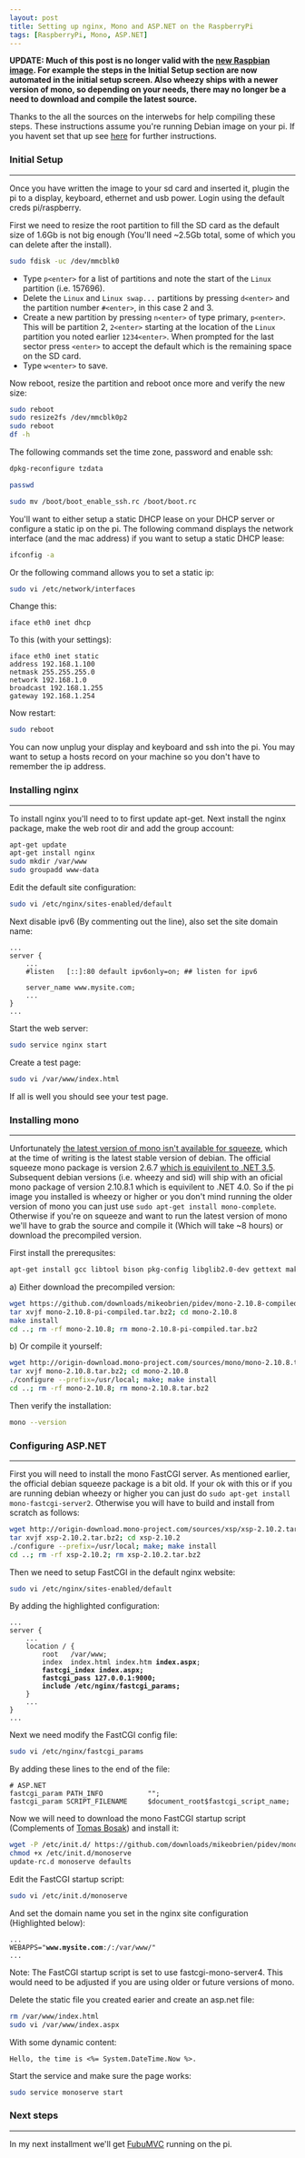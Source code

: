 ```yaml
---
layout: post
title: Setting up nginx, Mono and ASP.NET on the RaspberryPi
tags: [RaspberryPi, Mono, ASP.NET]
---
```


**UPDATE: Much of this post is no longer valid with the [new Raspbian image](http://www.raspberrypi.org/downloads). For example the steps in the Initial Setup section are now automated in the initial setup screen. Also wheezy ships with a newer version of mono, so depending on your needs, there may no longer be a need to download and compile the latest source.**

Thanks to the all the sources on the interwebs for help compiling these steps. These instructions assume you're running Debian image on your pi. If you havent set that up see [here](http://www.raspberrypi.org/downloads) for further instructions. 

### Initial Setup ###
--------

Once you have written the image to your sd card and inserted it, plugin the pi to a display, keyboard, ethernet and usb power. Login using the default creds pi/raspberry. 

First we need to resize the root partition to fill the SD card as the default size of 1.6Gb is not big enough (You'll need ~2.5Gb total, some of which you can delete after the install). 

```bash
sudo fdisk -uc /dev/mmcblk0
```
    
* Type `p<enter>` for a list of partitions and note the start of the `Linux` partition (i.e. 157696). 
* Delete the `Linux` and `Linux swap...` partitions by pressing `d<enter>` and the partition number `#<enter>`, in this case 2 and 3.
* Create a new partition by pressing `n<enter>` of type primary, `p<enter>`. This will be partition 2, `2<enter>` starting at the location of the `Linux` partition you noted earlier `1234<enter>`. When prompted for the last sector press `<enter>` to accept the default which is the remaining space on the SD card.
* Type `w<enter>` to save.

Now reboot, resize the partition and reboot once more and verify the new size:

```bash
sudo reboot
sudo resize2fs /dev/mmcblk0p2
sudo reboot
df -h
```

The following commands set the time zone, password and enable ssh:

```bash
dpkg-reconfigure tzdata

passwd

sudo mv /boot/boot_enable_ssh.rc /boot/boot.rc
```

You'll want to either setup a static DHCP lease on your DHCP server or configure a static ip on the pi. The following command displays the network interface (and the mac address) if you want to setup a static DHCP lease:

```bash
ifconfig -a
```
    
Or the following command allows you to set a static ip:

```bash
sudo vi /etc/network/interfaces
```
    
Change this:

```apacheconf
iface eth0 inet dhcp
```
    
To this (with your settings):

```apacheconf
iface eth0 inet static
address 192.168.1.100
netmask 255.255.255.0
network 192.168.1.0
broadcast 192.168.1.255
gateway 192.168.1.254
```

Now restart:

```bash
sudo reboot
```

You can now unplug your display and keyboard and ssh into the pi. You may want to setup a hosts record on your machine so you don't have to remember the ip address.

### Installing nginx ###
-------

To install nginx you'll need to to first update apt-get. Next install the nginx package, make the web root dir and add the group account:

```bash
apt-get update
apt-get install nginx
sudo mkdir /var/www
sudo groupadd www-data
```

Edit the default site configuration:

```bash
sudo vi /etc/nginx/sites-enabled/default
```

Next disable ipv6 (By commenting out the line), also set the site domain name:

```nginx
...
server {
    ...
    #listen   [::]:80 default ipv6only=on; ## listen for ipv6
    
    server_name www.mysite.com;
    ...
}
...
```
    
Start the web server:
    
```bash
sudo service nginx start
```
    
Create a test page:

```bash
sudo vi /var/www/index.html
```
    
If all is well you should see your test page.

### Installing mono ###
-------

Unfortunately [the latest version of mono isn't available for squeeze](http://mono-project.com/DistroPackages/Debian), which at the time of writing is the latest stable version of debian. The official squeeze mono package is version 2.6.7 [which is equivilent to .NET 3.5](http://en.wikipedia.org/wiki/Mono_%28software%29#History). Subsequent debian versions (i.e. wheezy and sid) will ship with an oficial mono package of version 2.10.8.1 which is equivilent to .NET 4.0. So if the pi image you installed is wheezy or higher or you don't mind running the older version of mono you can just use `sudo apt-get install mono-complete`. Otherwise if you're on squeeze and want to run the latest version of mono we'll have to grab the source and compile it (Which will take ~8 hours) or download the precompiled version.

First install the prerequsites:

```bash
apt-get install gcc libtool bison pkg-config libglib2.0-dev gettext make bzip2 g++ autoconf automake
```

a) Either download the precompiled version:

```bash
wget https://github.com/downloads/mikeobrien/pidev/mono-2.10.8-compiled-pi.tar.bz2
tar xvjf mono-2.10.8-pi-compiled.tar.bz2; cd mono-2.10.8
make install
cd ..; rm -rf mono-2.10.8; rm mono-2.10.8-pi-compiled.tar.bz2
```

b) Or compile it yourself:

```bash
wget http://origin-download.mono-project.com/sources/mono/mono-2.10.8.tar.bz2
tar xvjf mono-2.10.8.tar.bz2; cd mono-2.10.8
./configure --prefix=/usr/local; make; make install
cd ..; rm -rf mono-2.10.8; rm mono-2.10.8.tar.bz2
```

Then verify the installation:

```bash
mono --version
```

### Configuring ASP.NET ###
-------

First you will need to install the mono FastCGI server. As mentioned earlier, the official debian squeeze package is a bit old. If your ok with this or if you are running debian wheezy or higher you can just do `sudo apt-get install mono-fastcgi-server2`. Otherwise you will have to build and install from scratch as follows:

```bash
wget http://origin-download.mono-project.com/sources/xsp/xsp-2.10.2.tar.bz2
tar xvjf xsp-2.10.2.tar.bz2; cd xsp-2.10.2
./configure --prefix=/usr/local; make; make install
cd ..; rm -rf xsp-2.10.2; rm xsp-2.10.2.tar.bz2
```
    
Then we need to setup FastCGI in the default nginx website:

```bash
sudo vi /etc/nginx/sites-enabled/default
```

By adding the highlighted configuration:

<pre><code>...
server {
    ...
    location / {
        root   /var/www;
        index  index.html index.htm <b>index.aspx</b>;
        <b>fastcgi_index index.aspx;
        fastcgi_pass 127.0.0.1:9000;
        include /etc/nginx/fastcgi_params;</b>
    }
    ...
}
...
</code></pre>

Next we need modify the FastCGI config file:

```bash
sudo vi /etc/nginx/fastcgi_params
```

By adding these lines to the end of the file:

```nginx
# ASP.NET
fastcgi_param PATH_INFO           "";
fastcgi_param SCRIPT_FILENAME     $document_root$fastcgi_script_name;
```

Now we will need to download the mono FastCGI startup script (Complements of [Tomas Bosak](http://yojimbo87.github.com)) and install it:

```bash
wget -P /etc/init.d/ https://github.com/downloads/mikeobrien/pidev/monoserve
chmod +x /etc/init.d/monoserve
update-rc.d monoserve defaults
```
    
Edit the FastCGI startup script:

```bash
sudo vi /etc/init.d/monoserve
```

And set the domain name you set in the nginx site configuration (Highlighted below):

<pre><code>...
WEBAPPS="<b>www.mysite.com</b>:/:/var/www/"
...
</code></pre>

Note: The FastCGI startup script is set to use fastcgi-mono-server4. This would need to be adjusted if you are using older or future versions of mono.

Delete the static file you created earier and create an asp.net file:

```bash
rm /var/www/index.html
sudo vi /var/www/index.aspx
```
    
With some dynamic content:

```aspx-cs
Hello, the time is <%= System.DateTime.Now %>.
```
    
Start the service and make sure the page works:

```bash
sudo service monoserve start
```
    
### Next steps ###
-------

In my next installment we'll get [FubuMVC](http://mvc.fubu-project.org/) running on the pi.
